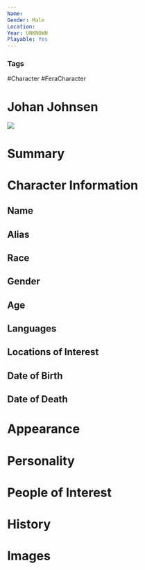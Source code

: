 ```yaml
---
Name: 
Gender: Male
Location: 
Year: UNKNOWN
Playable: Yes
---
```


### Tags
#Character #FeraCharacter 

# Johan Johnsen
![](7982634924583775717.png)

# Summary


# Character Information

## Name

## Alias

## Race

## Gender

## Age

## Languages

## Locations of Interest

## Date of Birth

## Date of Death

# Appearance

# Personality

# People of Interest

# History

# Images
